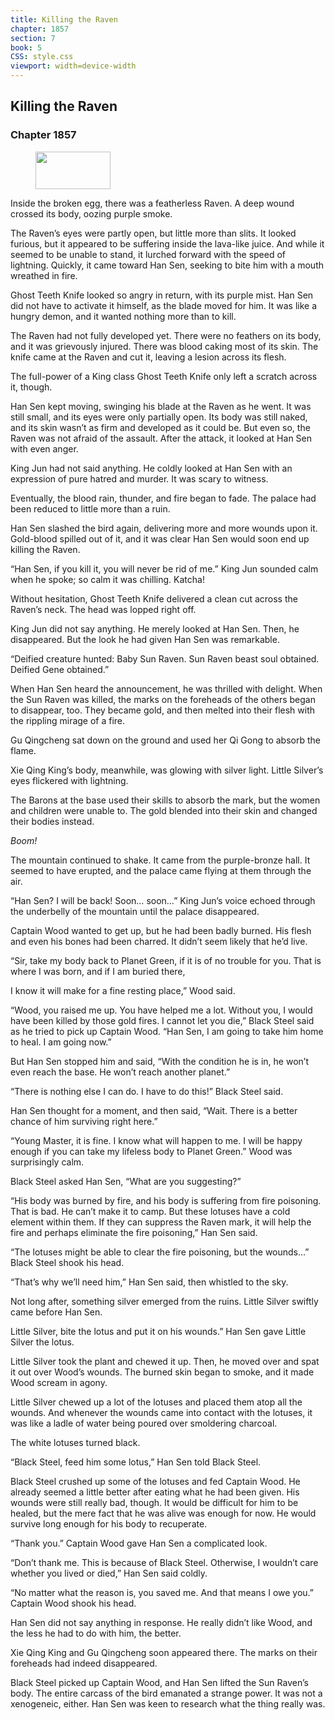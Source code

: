 ```yaml
---
title: Killing the Raven
chapter: 1857
section: 7
book: 5
CSS: style.css
viewport: width=device-width
---
```


## Killing the Raven

### Chapter 1857

<figure>
	<img src="../Images/gem.gif" alt="" id="gem" width="120" height="60" />
</figure>

Inside the broken egg, there was a featherless Raven. A deep wound crossed its body, oozing purple smoke.

The Raven’s eyes were partly open, but little more than slits. It looked furious, but it appeared to be suffering inside the lava-like juice. And while it seemed to be unable to stand, it lurched forward with the speed of lightning. Quickly, it came toward Han Sen, seeking to bite him with a mouth wreathed in fire.

Ghost Teeth Knife looked so angry in return, with its purple mist. Han Sen did not have to activate it himself, as the blade moved for him. It was like a hungry demon, and it wanted nothing more than to kill.

The Raven had not fully developed yet. There were no feathers on its body, and it was grievously injured. There was blood caking most of its skin. The knife came at the Raven and cut it, leaving a lesion across its flesh.

The full-power of a King class Ghost Teeth Knife only left a scratch across it, though.

Han Sen kept moving, swinging his blade at the Raven as he went. It was still small, and its eyes were only partially open. Its body was still naked, and its skin wasn’t as firm and developed as it could be. But even so, the Raven was not afraid of the assault. After the attack, it looked at Han Sen with even anger.

King Jun had not said anything. He coldly looked at Han Sen with an expression of pure hatred and murder. It was scary to witness.

Eventually, the blood rain, thunder, and fire began to fade. The palace had been reduced to little more than a ruin.

Han Sen slashed the bird again, delivering more and more wounds upon it. Gold-blood spilled out of it, and it was clear Han Sen would soon end up killing the Raven.

“Han Sen, if you kill it, you will never be rid of me.” King Jun sounded calm when he spoke; so calm it was chilling. Katcha!

Without hesitation, Ghost Teeth Knife delivered a clean cut across the Raven’s neck. The head was lopped right off.

King Jun did not say anything. He merely looked at Han Sen. Then, he disappeared. But the look he had given Han Sen was remarkable.

“Deified creature hunted: Baby Sun Raven. Sun Raven beast soul obtained. Deified Gene obtained.”

When Han Sen heard the announcement, he was thrilled with delight. When the Sun Raven was killed, the marks on the foreheads of the others began to disappear, too. They became gold, and then melted into their flesh with the rippling mirage of a fire.

Gu Qingcheng sat down on the ground and used her Qi Gong to absorb the flame.

Xie Qing King’s body, meanwhile, was glowing with silver light. Little Silver’s eyes flickered with lightning.

The Barons at the base used their skills to absorb the mark, but the women and children were unable to. The gold blended into their skin and changed their bodies instead.

*Boom!*

The mountain continued to shake. It came from the purple-bronze hall. It seemed to have erupted, and the palace came flying at them through the air.

“Han Sen? I will be back! Soon… soon…” King Jun’s voice echoed through the underbelly of the mountain until the palace disappeared.

Captain Wood wanted to get up, but he had been badly burned. His flesh and even his bones had been charred. It didn’t seem likely that he’d live.

“Sir, take my body back to Planet Green, if it is of no trouble for you. That is where I was born, and if I am buried there,

I know it will make for a fine resting place,” Wood said.

“Wood, you raised me up. You have helped me a lot. Without you, I would have been killed by those gold fires. I cannot let you die,” Black Steel said as he tried to pick up Captain Wood. “Han Sen, I am going to take him home to heal. I am going now.”

But Han Sen stopped him and said, “With the condition he is in, he won’t even reach the base. He won’t reach another planet.”

“There is nothing else I can do. I have to do this!” Black Steel said.

Han Sen thought for a moment, and then said, “Wait. There is a better chance of him surviving right here.”

“Young Master, it is fine. I know what will happen to me. I will be happy enough if you can take my lifeless body to Planet Green.” Wood was surprisingly calm.

Black Steel asked Han Sen, “What are you suggesting?”

“His body was burned by fire, and his body is suffering from fire poisoning. That is bad. He can’t make it to camp. But these lotuses have a cold element within them. If they can suppress the Raven mark, it will help the fire and perhaps eliminate the fire poisoning,” Han Sen said.

“The lotuses might be able to clear the fire poisoning, but the wounds…” Black Steel shook his head.

“That’s why we’ll need him,” Han Sen said, then whistled to the sky.

Not long after, something silver emerged from the ruins. Little Silver swiftly came before Han Sen.

Little Silver, bite the lotus and put it on his wounds.” Han Sen gave Little Silver the lotus.

Little Silver took the plant and chewed it up. Then, he moved over and spat it out over Wood’s wounds. The burned skin began to smoke, and it made Wood scream in agony.

Little Silver chewed up a lot of the lotuses and placed them atop all the wounds. And whenever the wounds came into contact with the lotuses, it was like a ladle of water being poured over smoldering charcoal.

The white lotuses turned black.

“Black Steel, feed him some lotus,” Han Sen told Black Steel.

Black Steel crushed up some of the lotuses and fed Captain Wood. He already seemed a little better after eating what he had been given. His wounds were still really bad, though. It would be difficult for him to be healed, but the mere fact that he was alive was enough for now. He would survive long enough for his body to recuperate.

“Thank you.” Captain Wood gave Han Sen a complicated look.

“Don’t thank me. This is because of Black Steel. Otherwise, I wouldn’t care whether you lived or died,” Han Sen said coldly.

“No matter what the reason is, you saved me. And that means I owe you.” Captain Wood shook his head.

Han Sen did not say anything in response. He really didn’t like Wood, and the less he had to do with him, the better.

Xie Qing King and Gu Qingcheng soon appeared there. The marks on their foreheads had indeed disappeared.

Black Steel picked up Captain Wood, and Han Sen lifted the Sun Raven’s body. The entire carcass of the bird emanated a strange power. It was not a xenogeneic, either. Han Sen was keen to research what the thing really was.